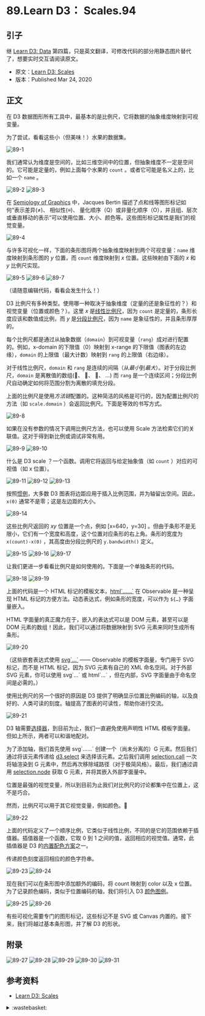 # 89.Learn D3： Scales.94

## <a name="start"></a> 引子
继 [Learn D3: Data][url-pre] 第四篇，只是英文翻译，可修改代码的部分用静态图片替代了，想要实时交互请阅读原文。

- 原文：[Learn D3: Scales][url-1]
- 版本：Published Mar 24, 2020

## <a name="title1"></a> 正文
在 D3 数据图形所有工具中，最基本的是比例尺，它将数据的抽象维度映射到可视变量。

为了尝试，看看这些小（但美味！）水果的数据集。

![89-1][url-local-1]

我们通常认为维度是空间的，比如三维空间中的位置，但抽象维度不一定是空间的。它可能是定量的，例如上面每个水果的 `count` 。或者它可能是名义上的，比如一个 `name` 。

![89-2][url-local-2]
![89-3][url-local-3]

在 [Semiology of Graphics][url-2] 中，Jacques Bertin 描述了点和线等图形标记如何“表示差异(≠)、 相似性(≡)、 量化顺序（Q）或非量化顺序（O），并且组、层次或垂直移动的表示”可以使用位置、大小、颜色等。这些图形标记属性是我们的视觉变量。

![89-4][url-local-4]

与许多可视化一样，下面的条形图将两个抽象维度映射到两个可视变量：`name` 维度映射到条形图的 *y* 位置，而 `count` 维度映射到 *x* 位置。这些映射由下面的 *x* 和 *y* 比例尺实现。

![89-5][url-local-5]
![89-6][url-local-6]
![89-7][url-local-7]

（请随意编辑代码，看看会发生什么！）

D3 比例尺有多种类型。使用哪一种取决于抽象维度（定量的还是象征性的？）和视觉变量（位置或颜色？）。这里 *x* 是[线性比例尺][url-3]，因为 `count` 是定量的，条形长度应该和数值成比例，而 *y* 是[分段比例尺][url-4]，因为 `name` 是象征性的，并且条形厚厚的。

每个比例尺都是通过从抽象数据（`domain`）到可视变量（`rang`）成对进行配置的。例如，x-domain 的下限值（0）映射到 x-range 的下限值（图表的左边缘），`domain` 的上限值（最大计数）映射到 `rang` 的上限值（右边缘）。

对于线性比例尺，`domain` 和 `rang` 是连续的间隔（从*最小*到*最大*）。对于分段比例尺，`domain` 是离散值的数组(🍊、 🍇、 🍏、 …) 而 `rang` 是一个连续区间；分段比例尺自动确定如何将范围分割为离散的填充分段。

上面的比例尺是使用*方法链*配置的。这种简洁的风格是可行的，因为配置比例尺的方法（如 `scale.domain` ）会返回比例尺。下面是等效的书写方式。

![89-8][url-local-8]

如果在没有参数的情况下调用比例尺方法，也可以使用 Scale 方法检索它们的关联值。这对于得到新比例或调试非常有用。

![89-9][url-local-9]
![89-10][url-local-10]

什么是 D3 scale ？一个函数。调用它将返回与给定抽象值（如 `count` ）对应的可视值（如 x 位置）。


![89-11][url-local-11]
![89-12][url-local-12]
![89-13][url-local-13]

按照[惯例][url-5]，大多数 D3 图表将边距应用于插入比例范围，并为轴留出空间。因此，`x(0)` 通常不是零；这是左边距的大小。

![89-14][url-local-14]

这些比例尺返回的 *xy* 位置是一个点，例如 [x=640，y=30] 。但由于条形不是无限小，它们有一个宽度和高度，这个位置对应条形的右上角。条形的宽度为 `x(count)-x(0)` ，其高度由分段比例尺的 `y.bandwidth()` 定义。

![89-15][url-local-15]
![89-16][url-local-16]
![89-17][url-local-17]

让我们更进一步看看比例尺是如何使用的。下面是一个单独条形的代码。

![89-18][url-local-18]
![89-19][url-local-19]

上面的代码是一个 HTML 标记的模板文本，[html\`……\`][url-6] 在 Observable 是一种呈现 HTML 标记的方便方法。动态表达式，例如条形的宽度，可以作为 `${…}` 字面量嵌入。

HTML 字面量的真正魔力在于，嵌入的表达式可以是 DOM 元素，甚至可以是 DOM 元素的数组！因此，我们可以通过将数据映射到 SVG 元素来同时生成所有条形。

![89-20][url-local-20]

（这些嵌套表达式使用 [svg\`…\`][url-7] —— Observable 的模板字面量，专门用于 SVG 标记，而不是 HTML 标记，因为 SVG 元素有自己的 XML 命名空间。对于外部 SVG 元素，你可以使用 svg\`…\` 或 html\`…\` ，但在内部，SVG 字面量由于命名空间是必需的。）

使用比例尺的另一个很好的原因是 D3 提供了明确显示位置比例编码的轴，以及良好的、人类可读的刻度。轴提高了图表的可读性，帮助你进行交流。

![89-21][url-local-21]

D3 轴需要[选择器][url-8]，到目前为止，我们一直避免使用声明性 HTML 模板字面量。但如上所示，两者可以和谐地配对。

为了添加轴，我们首先使用 svg\`……\` 创建一个（尚未分离的）G 元素。然后我们通过将该元素传递给 [d3.select][url-9] 来选择该元素。之后我们调用 [selection.call][url-10] 一次将轴渲染到 G 元素中，然后再次移除域路径（对于极简风格）。最后，我们通过调用 [selection.node][url-11] 获取 G 元素，并将其嵌入外部字面量中。

位置是最强的视觉变量，所以到目前为止我们对比例尺的讨论都集中在位置上，这不是巧合。

然而，比例尺可以用于其它视觉变量，例如颜色。🌈

![89-22][url-local-22]

上面的代码定义了一个顺序比例，它类似于线性比例，不同的是它的范围依赖于插值器。插值器是一个函数，它取 0 到 1 之间的值，返回相应的视觉值。通常，此插值器是 D3 的[内置配色方案][url-12]之一。

传递颜色刻度返回相应的颜色字符串。

![89-23][url-local-23]
![89-24][url-local-24]

现在我们可以在条形图中添加额外的编码，将 count 映射到 color 以及 x 位置。为了记录颜色编码，类似于位置编码的轴，我们将引入 D3 [颜色图例][url-13]。

![89-25][url-local-25]
![89-26][url-local-26]

有些可视化需要专门的图形标记，这些标记不是 SVG 或 Canvas 内置的。接下来，我们将越过基本条形图，并了解 D3 的形状。

## 附录

![89-27][url-local-27]
![89-28][url-local-28]
![89-29][url-local-29]
![89-30][url-local-30]
![89-31][url-local-31]

## <a name="reference"></a> 参考资料
- [Learn D3: Scales][url-1]

[url-pre]:https://github.com/XXHolic/blog/issues/93
[url-1]:https://observablehq.com/@d3/learn-d3-scales?collection=@d3/learn-d3
[url-2]:https://book.douban.com/subject/4733932/
[url-3]:https://observablehq.com/@d3/d3-scalelinear
[url-4]:https://observablehq.com/@d3/d3-scaleband
[url-5]:https://observablehq.com/@d3/margin-convention
[url-6]:https://github.com/observablehq/stdlib/blob/master/README.md#html
[url-7]:https://github.com/observablehq/stdlib/blob/master/README.md#svg
[url-8]:https://github.com/d3/d3-selection
[url-9]:https://github.com/d3/d3-selection/blob/master/README.md#select
[url-10]:https://github.com/d3/d3-selection/blob/master/README.md#selection_call
[url-11]:https://github.com/d3/d3-selection/blob/master/README.md#selection_node
[url-12]:https://observablehq.com/@d3/color-schemes
[url-13]:https://observablehq.com/@d3/color-legend



[url-local-1]:./images/89/1.png
[url-local-2]:./images/89/2.png
[url-local-3]:./images/89/3.png
[url-local-4]:./images/89/4.png
[url-local-5]:./images/89/5.png
[url-local-6]:./images/89/6.png
[url-local-7]:./images/89/7.png
[url-local-8]:./images/89/8.png
[url-local-9]:./images/89/9.png
[url-local-10]:./images/89/10.png
[url-local-11]:./images/89/11.png
[url-local-12]:./images/89/12.png
[url-local-13]:./images/89/13.png
[url-local-14]:./images/89/14.png
[url-local-15]:./images/89/15.png
[url-local-16]:./images/89/16.png
[url-local-17]:./images/89/17.png
[url-local-18]:./images/89/18.png
[url-local-19]:./images/89/19.png
[url-local-20]:./images/89/20.png
[url-local-21]:./images/89/21.png
[url-local-22]:./images/89/22.png
[url-local-23]:./images/89/23.png
[url-local-24]:./images/89/24.png
[url-local-25]:./images/89/25.png
[url-local-26]:./images/89/26.png
[url-local-27]:./images/89/27.png
[url-local-28]:./images/89/28.png
[url-local-29]:./images/89/29.png
[url-local-30]:./images/89/30.png
[url-local-31]:./images/89/31.png

<details>
<summary>:wastebasket:</summary>

最近在看欧美漫画《行尸走肉》，同名美剧就是根据这个改编的。

漫画里面的故事讲述比美剧里面讲的要好。

![89-poster][url-local-poster]

</details>

[url-local-poster]:./images/89/poster.jpg
